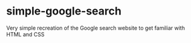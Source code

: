 # simple-google-search
Very simple recreation of the Google search website to get familiar with HTML and CSS
